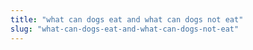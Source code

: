 ```yaml
---
title: "what can dogs eat and what can dogs not eat"
slug: "what-can-dogs-eat-and-what-can-dogs-not-eat"
---
```


